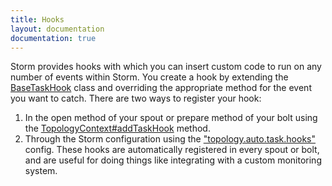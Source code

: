 ```yaml
---
title: Hooks
layout: documentation
documentation: true
---
```

Storm provides hooks with which you can insert custom code to run on any number of events within Storm. You create a hook by extending the [BaseTaskHook](/javadoc/apidocs/backtype/storm/hooks/BaseTaskHook.html) class and overriding the appropriate method for the event you want to catch. There are two ways to register your hook:

1. In the open method of your spout or prepare method of your bolt using the [TopologyContext#addTaskHook](/javadoc/apidocs/backtype/storm/task/TopologyContext.html) method.
2. Through the Storm configuration using the ["topology.auto.task.hooks"](/javadoc/apidocs/backtype/storm/Config.html#TOPOLOGY_AUTO_TASK_HOOKS) config. These hooks are automatically registered in every spout or bolt, and are useful for doing things like integrating with a custom monitoring system.